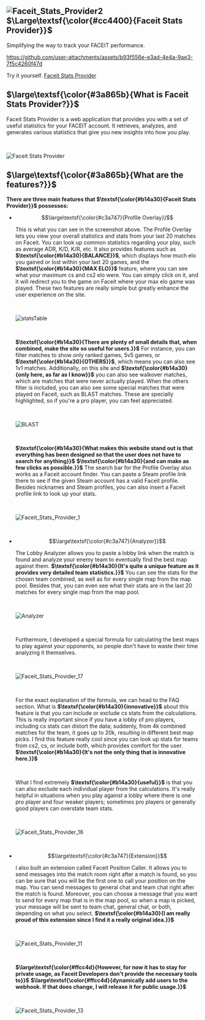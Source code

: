 ## ![Faceit_Stats_Provider2](https://github.com/user-attachments/assets/24e97d69-b774-4194-882c-671c8a964664) $\Large\textsf{\color{#cc4400}{Faceit Stats Provider}}$
Simplifying the way to track your FACEIT performance. <br>

https://github.com/user-attachments/assets/b93f556e-e3ad-4e4a-9ae3-7f5c4260f47d

Try it yourself. [Faceit Stats Provider](https://github.com/MAJDER0)
<br>

## $\large\textsf{\color{#3a865b}{What is Faceit Stats Provider?}}$
Faceit Stats Provider is a web application that provides you with a set of useful statistics for your FACEIT account. It retrieves, analyzes, and generates various statistics that give you new insights into how you play.

<br>

![Faceit Stats Provider](https://github.com/user-attachments/assets/9142be13-f0df-4f52-b1af-48e23202d657)

## $\large\textsf{\color{#3a865b}{What are the features?}}$
**There are three main features that $\textsf{\color{#b14a30}{Faceit Stats Provider}}$ possesses:**

+ $$\large\textsf{\color{#c3a747}{Profile Overlay}}$$ 
  
    This is what you can see in the screenshot above. The Profile Overlay lets you view your overall statistics and stats from your last 20 matches on Faceit. You can look up common statistics regarding your play, such as average ADR, K/D, K/R, etc. It also provides features such as  **$\textsf{\color{#b14a30}{BALANCE}}$**, which displays how much elo you gained or lost within your last 20 games, and the  **$\textsf{\color{#b14a30}{MAX ELO}}$** feature, where you can see what your maximum cs
    and cs2 elo were. You can simply click on it, and it will redirect you to the game on Faceit where your max elo game was played. These two features are really simple but greatly enhance the user experience on the site.

    <br>
    
    ![statsTable](https://github.com/user-attachments/assets/4c23bcf2-ba6f-4982-a0b5-9c38f4424d91)

    <br>
    
    **$\textsf{\color{#b14a30}{There are plenty of small details that, when combined, make the site so useful for users.}}$** For instance, you can filter matches to show only ranked games, 5v5 games, or  **$\textsf{\color{#b14a30}{OTHERS}}$**, which means you can also see 1v1 matches. Additionally, on this site and **$\textsf{\color{#b14a30}{only here, as far as I know}}$** you can also see walkover matches, which are matches that were never actually played. When the others filter is included, you can also see some special matches that were played on Faceit, such as BLAST matches. These are specially highlighted, so if you're a pro player, you can feel appreciated.
  
  <br>
  
  ![BLAST](https://github.com/user-attachments/assets/f4cc8543-427e-4d5c-8269-f9db866d2f9f)

  <br>
    
  **$\textsf{\color{#b14a30}{What makes this website stand out is that everything has been designed so that the user does not have to search for anything}}$**
   **$\textsf{\color{#b14a30}{and can make as few clicks as possible.}}$** 
  The search bar for the Profile Overlay also works as a Faceit account finder. You can paste a Steam profile link there to see if the given Steam account has a valid Faceit profile. Besides nicknames and Steam profiles, you can also insert a Faceit profile link to look up your stats.

  <br>

    ![Faceit_Stats_Provider_1](https://github.com/user-attachments/assets/0b5cff72-beba-440d-a25c-29987ff4df22)

  <br>
+ $$\large\textsf{\color{#c3a747}{Analyzer}}$$ 
 
    The Lobby Analyzer allows you to paste a lobby link when the match is found and analyze your enemy team to eventually find the best map against them. **$\textsf{\color{#b14a30}{It's quite a unique feature as it provides very detailed team statistics.}}$** You can        see the stats for the chosen team combined, as well as for every single map from the map pool. Besides that, you can even see what their stats are in the last 20 matches for every single map from the map pool.

  
    <br>

     ![Analyzer](https://github.com/user-attachments/assets/f0cb3c82-6974-4df9-9779-1580d1167089)
  
    <br>

   Furthermore, I developed a special formula for calculating the best maps to play against your opponents, so people don't have to waste their time analyzing it themselves.

    <br>

  ![Faceit_Stats_Provider_17](https://github.com/user-attachments/assets/b8c30fbd-a63e-4287-ba2a-3dfb0d2b1255)
   

    <br>
    
    For the exact explanation of the formula, we can head to the FAQ section. What is **$\textsf{\color{#b14a30}{innovative}}$** about this feature is that you can include or exclude cs
    stats from the calculations. This is really important since if you have a lobby of pro players, including cs
    stats can distort the data; suddenly, from 4k combined matches for the team, it goes up to 20k, resulting in different best map picks. I find this feature really cool since you can look up stats for teams from cs2, cs,
    or include both, which provides comfort for the user. **$\textsf{\color{#b14a30}{It's not the only thing that is innovative here.}}$**

    <br>
    
    What I find extremely **$\textsf{\color{#b14a30}{useful}}$** is that you can also exclude each individual player from the calculations. It's really helpful in situations when you play against a lobby where there is one pro player and four weaker players; sometimes pro players or generally good players can overstate team stats.

    <br>

    ![Faceit_Stats_Provider_16](https://github.com/user-attachments/assets/bf44f17f-9a74-4564-9f7c-cbc036f13a00)


    <br>

+ $$\large\textsf{\color{#c3a747}{Extension}}$$ 
  
  I also built an extension called Faceit Position Caller. It allows you to send messages into the match room right after a match is found, so you can be sure that you will be the first one to call your position on the map. You can send messages to general chat and team chat right after the match is found. Moreover, you can choose a message that you want to send for every map that is in the map pool, so when a map is picked, your message will be sent to team chat, general chat, or both, depending on what you select. **$\textsf{\color{#b14a30}{I am really proud of this extension since I find it a really original idea.}}$**

  <br>

  ![Faceit_Stats_Provider_11](https://github.com/user-attachments/assets/6c901627-57d6-4e0b-a475-7bc2ffb41614)

  <br>
  
  **$\large\textsf{\color{#ffcc4d}{However, for now it has to stay for private usage, as Faceit Developers don't provide the necessary tools to}}$**
  **$\large\textsf{\color{#ffcc4d}{dynamically add users to the webhook. If that does change, I will release it for public usage.}}$**

  <br>
  
  ![Faceit_Stats_Provider_13](https://github.com/user-attachments/assets/9f59855b-31cb-4ee6-bbf7-1360885bfced)
